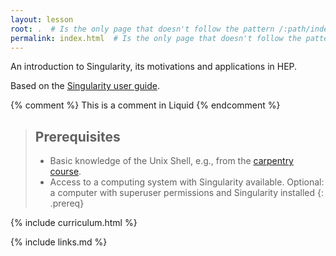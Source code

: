 ```yaml
---
layout: lesson
root: .  # Is the only page that doesn't follow the pattern /:path/index.html
permalink: index.html  # Is the only page that doesn't follow the pattern /:path/index.html
---
```

An introduction to Singularity, its motivations and applications in HEP.

Based on the [Singularity user guide](https://sylabs.io/docs/).

<!-- this is an html comment -->

{% comment %} This is a comment in Liquid {% endcomment %}

> ## Prerequisites
> * Basic knowledge of the Unix Shell, e.g., from the [carpentry course](https://swcarpentry.github.io/shell-novice/).
> * Access to a computing system with Singularity available.
>   Optional: a computer with superuser permissions and Singularity installed
{: .prereq}

{% include curriculum.html %}

{% include links.md %}
